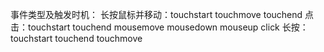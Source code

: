 事件类型及触发时机：
长按鼠标并移动：touchstart touchmove touchend
点击：touchstart touchend mousemove mousedown mouseup click
长按：touchstart touchend  touchmove